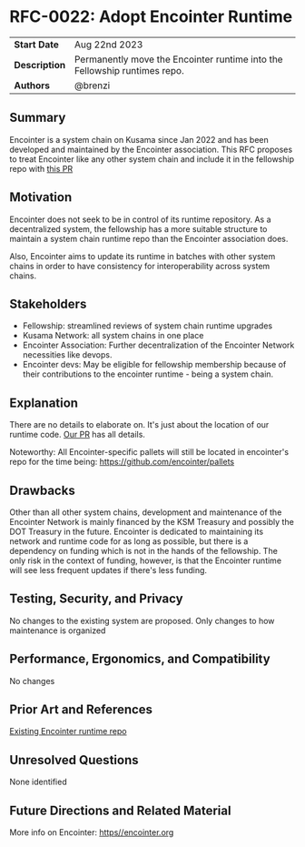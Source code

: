 # RFC-0022: Adopt Encointer Runtime

|                 |                                                       |
| --------------- |-------------------------------------------------------|
| **Start Date**  | Aug 22nd 2023                                         |
| **Description** | Permanently move the Encointer runtime into the Fellowship runtimes repo. |
| **Authors**     | @brenzi                                               |

## Summary

Encointer is a system chain on Kusama since Jan 2022 and has been developed and maintained by the Encointer association. This RFC proposes to treat Encointer like any other system chain and include it in the fellowship repo with [this PR](https://github.com/polkadot-fellows/runtimes/pull/17)

## Motivation

Encointer does not seek to be in control of its runtime repository. As a decentralized system, the fellowship has a more suitable structure to maintain a system chain runtime repo than the Encointer association does.

Also, Encointer aims to update its runtime in batches with other system chains in order to have consistency for interoperability across system chains. 

## Stakeholders

* Fellowship: streamlined reviews of system chain runtime upgrades
* Kusama Network: all system chains in one place
* Encointer Association: Further decentralization of the Encointer Network necessities like devops.
* Encointer devs: May be eligible for fellowship membership because of their contributions to the encointer runtime - being a system chain. 

## Explanation

There are no details to elaborate on. It's just about the location of our runtime code. 
[Our PR](https://github.com/polkadot-fellows/runtimes/pull/17) has all details.

Noteworthy: All Encointer-specific pallets will still be located in encointer's repo for the time being: https://github.com/encointer/pallets 

## Drawbacks

Other than all other system chains, development and maintenance of the Encointer Network is mainly financed by the KSM Treasury and possibly the DOT Treasury in the future. Encointer is dedicated to maintaining its network and runtime code for as long as possible, but there is a dependency on funding which is not in the hands of the fellowship. The only risk in the context of funding, however, is that the Encointer runtime will see less frequent updates if there's less funding. 

## Testing, Security, and Privacy

No changes to the existing system are proposed. Only changes to how maintenance is organized

## Performance, Ergonomics, and Compatibility

No changes

## Prior Art and References

[Existing Encointer runtime repo](https://github.com/encointer/encointer-parachain/tree/master/polkadot-parachains/encointer-runtime)

## Unresolved Questions

None identified

## Future Directions and Related Material

More info on Encointer: [https//encointer.org](https//encointer.org)
